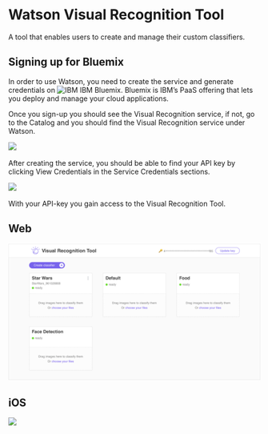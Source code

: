 # Watson Visual Recognition Tool
A tool that enables users to create and manage their custom classifiers.

## Signing up for Bluemix
In order to use Watson, you need to create the service and generate credentials on ![IBM](https://console.ng.bluemix.net/catalog/services/visual-recognition/) IBM Bluemix. Bluemix is IBM’s PaaS offering that lets you deploy and manage your cloud applications.

Once you sign-up you should see the Visual Recognition service, if not, go to the Catalog and you should find the Visual Recognition service under Watson.

![](https://cdn-images-1.medium.com/max/1600/1*3rnUw8XecCo2hEEsXGEUCA.png)

After creating the service, you should be able to find your API key by clicking View Credentials in the Service Credentials sections.

![](https://cdn-images-1.medium.com/max/1600/1*cvTfSHSTNfr4wxYY3tYcrA.png)

With your API-key you gain access to the Visual Recognition Tool.

## Web
![](screenshots/web.png)

## iOS
![](screenshots/ios.png)
